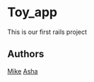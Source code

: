 # Toy_app

This is our first rails project

## Authors

[Mike](http://github.com/MarvellousUbani)
[Asha](http://github.com/Asha15)